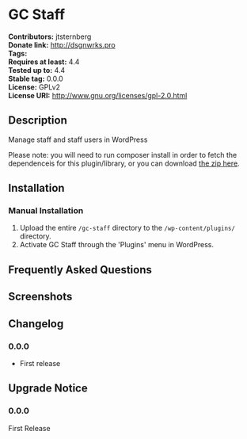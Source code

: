 # GC Staff #
**Contributors:**      jtsternberg  
**Donate link:**       http://dsgnwrks.pro  
**Tags:**  
**Requires at least:** 4.4  
**Tested up to:**      4.4  
**Stable tag:**        0.0.0  
**License:**           GPLv2  
**License URI:**       http://www.gnu.org/licenses/gpl-2.0.html  

## Description ##

Manage staff and staff users in WordPress

Please note: you will need to run composer install in order to fetch the dependenceis for this plugin/library, or you can download [the zip here](https://github.com/jtsternberg/GC-Staff/raw/master/gc-staff.zip).

## Installation ##

### Manual Installation ###

1. Upload the entire `/gc-staff` directory to the `/wp-content/plugins/` directory.
2. Activate GC Staff through the 'Plugins' menu in WordPress.

## Frequently Asked Questions ##


## Screenshots ##


## Changelog ##

### 0.0.0 ###
* First release

## Upgrade Notice ##

### 0.0.0 ###
First Release

